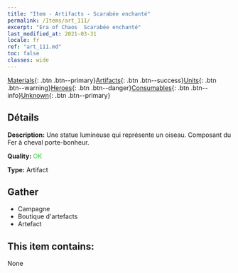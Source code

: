 ```yaml
---
title: "Item - Artifacts - Scarabée enchanté"
permalink: /Items/art_111/
excerpt: "Era of Chaos  Scarabée enchanté"
last_modified_at: 2021-03-31
locale: fr
ref: "art_111.md"
toc: false
classes: wide
---
```

 [Materials](/fr/Items/){: .btn .btn--primary}[Artifacts](/fr/Items/Artifacts/){: .btn .btn--success}[Units](/fr/Items/Units/){: .btn .btn--warning}[Heroes](/fr/Items/Heroes/){: .btn .btn--danger}[Consumables](/fr/Items/Consumables/){: .btn .btn--info}[Unknown](/fr/Items/Unknown/){: .btn .btn--primary}

## Détails
 **Description:** Une statue lumineuse qui représente un oiseau. Composant du Fer à cheval porte-bonheur.

 **Quality:** <span style="color: #32CD32">OK</span>

 **Type:** Artifact

## Gather

*    Campagne 
*    Boutique d'artefacts 
*    Artefact 

## This item contains:

  None


